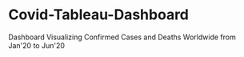 # Covid-Tableau-Dashboard
Dashboard Visualizing Confirmed Cases and Deaths Worldwide from Jan'20 to Jun'20
